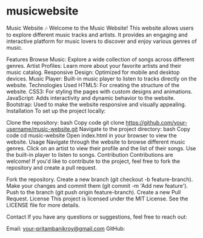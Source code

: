# musicwebsite

Music Website 🎶
Welcome to the Music Website! This website allows users to explore different music tracks and artists. It provides an engaging and interactive platform for music lovers to discover and enjoy various genres of music.

Features
Browse Music: Explore a wide collection of songs across different genres.
Artist Profiles: Learn more about your favorite artists and their music catalog.
Responsive Design: Optimized for mobile and desktop devices.
Music Player: Built-in music player to listen to tracks directly on the website.
Technologies Used
HTML5: For creating the structure of the website.
CSS3: For styling the pages with custom designs and animations.
JavaScript: Adds interactivity and dynamic behavior to the website.
Bootstrap: Used to make the website responsive and visually appealing.
Installation
To set up the project locally:

Clone the repository:
bash
Copy code
git clone https://github.com/your-username/music-website.git
Navigate to the project directory:
bash
Copy code
cd music-website
Open index.html in your browser to view the website.
Usage
Navigate through the website to browse different music genres.
Click on an artist to view their profile and the list of their songs.
Use the built-in player to listen to songs.
Contribution
Contributions are welcome! If you'd like to contribute to the project, feel free to fork the repository and create a pull request.

Fork the repository.
Create a new branch (git checkout -b feature-branch).
Make your changes and commit them (git commit -m 'Add new feature').
Push to the branch (git push origin feature-branch).
Create a new Pull Request.
License
This project is licensed under the MIT License. See the LICENSE file for more details.

Contact
If you have any questions or suggestions, feel free to reach out:

Email: your-pritambanikroy@gmail.com
GitHub: 
